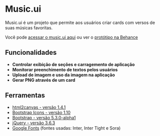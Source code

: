 # Music.ui

Music.ui é um projeto que permite aos usuários criar cards com versos de suas músicas favoritas. 

Você pode [acessar o music.ui aqui][musicUI] ou ver o [protótipo na Behance][prototipo]

## Funcionalidades

- **Controlar exibição de seções e carragemento de aplicação** <br>
- **Monitorar preenchimento de textos pelos usuários** <br>
- **Upload de imagem e uso da imagem na aplicação** <br>
- **Gerar PNG através de um card** <br>

## Ferramentas

- [html2canvas - versão 1.4.1][html2canvas]
- [Bootstrap Icons - versão 1.10][bootstrap_icons]
- [Bootstrap - versão 5.3.0-alpha1][bootstrap]
- [jQuery - versão 3.6.3][jQuery]
- [Google Fonts][fonts_google] (fontes usadas: Inter, Inter Tight e Sora)

[musicUI]:https://github.com/gabrieszin/music.ui
[prototipo]:https://www.behance.net/gallery/164660859/Birthday-Message
[html2canvas]:https://html2canvas.hertzen.com
[bootstrap_icons]:https://icons.getbootstrap.com
[bootstrap]:https://getbootstrap.com
[jQuery]:https://releases.jquery.com
[fonts_google]:https://fonts.google.com